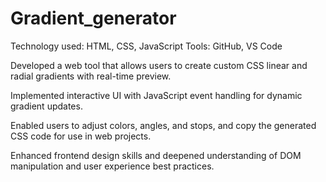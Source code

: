 # Gradient_generator
Technology used: HTML, CSS, JavaScript
Tools: GitHub, VS Code

Developed a web tool that allows users to create custom CSS linear and radial gradients with real-time preview.

Implemented interactive UI with JavaScript event handling for dynamic gradient updates.

Enabled users to adjust colors, angles, and stops, and copy the generated CSS code for use in web projects.

Enhanced frontend design skills and deepened understanding of DOM manipulation and user experience best practices.
